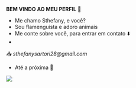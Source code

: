 **BEM VINDO AO MEU PERFIL** 💓
- Me chamo Sthefany, e você?
- Sou flamenguista e adoro animais
- Me conte sobre você, para entrar em contato ⬇️
- 
 📥 _sthefanysartori28@gmail.com_
- Até a próxima 💋
 
![](https://media.tenor.com/OPVNh9UmHiYAAAAM/juventude-beijo.gif)
 



